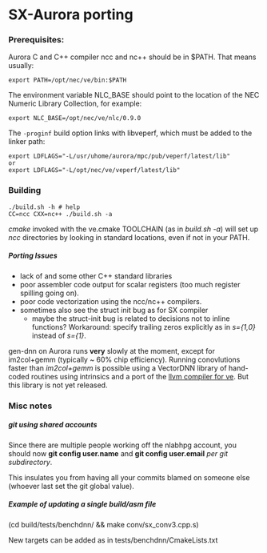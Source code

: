 # SX-Aurora porting

### Prerequisites:

Aurora C and C++ compiler ncc and nc++ should be in $PATH. That means usually:
```
export PATH=/opt/nec/ve/bin:$PATH
```

The environment variable NLC_BASE should point to the location of the NEC Numeric Library Collection, for example:

```
export NLC_BASE=/opt/nec/ve/nlc/0.9.0
```

The ```-proginf``` build option links with libveperf, which must be added to the linker path:

```
export LDFLAGS="-L/usr/uhome/aurora/mpc/pub/veperf/latest/lib"
or
export LDFLAGS="-L/opt/nec/ve/veperf/latest/lib"
```

### Building

```
./build.sh -h # help
CC=ncc CXX=nc++ ./build.sh -a
```

*cmake* invoked with the ve.cmake TOOLCHAIN (as in *build.sh -a*) will set up
*ncc* directories by looking in standard locations, even if not in your PATH.

##### Porting Issues

- lack of <atomic> and some other C++ standard libraries
- poor assembler code output for scalar registers (too much register
  spilling going on).
- poor code vectorization using the ncc/nc++ compilers.
- sometimes also see the struct init bug as for SX compiler
  - maybe the struct-init bug is related to decisions not to
    inline functions? Workaround: specify trailing zeros explicitly
    as in *s={1,0}* instead of *s={1}*.

gen-dnn on Aurora runs **very** slowly at the moment, except for
im2col+gemm (typically ~ 60% chip efficiency).  Running conovlutions
faster than _im2col+gemm_ is possible using a VectorDNN library of
hand-coded routines using intrinsics and a port of the
[llvm compiler for ve](https://github.com/SXAuroraTSUBASAResearch/llvm.git).
But this library is not yet released.

### Misc notes

##### git using shared accounts
Since there are multiple people working off the nlabhpg account, you should now
**git config user.name** and **git config user.email** *per git subdirectory*.

This insulates you from having all your commits blamed on someone else (whoever
last set the git global value).

##### Example of updating a single build/asm file
(cd build/tests/benchdnn/ && make conv/sx_conv3.cpp.s)

New targets can be added as in tests/benchdnn/CmakeLists.txt


